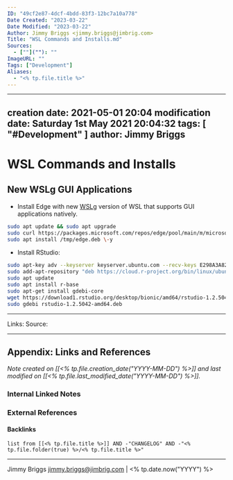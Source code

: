 ```yaml
---
ID: "49cf2e87-4dcf-4bdd-83f3-12bc7a10a778"
Date Created: "2023-03-22"
Date Modified: "2023-03-22"
Author: Jimmy Briggs <jimmy.briggs@jimbrig.com>
Title: "WSL Commands and Installs.md"
Sources: 
  - [""](""): ""
ImageURL: ""
Tags: ["Development"]
Aliases:
  - "<% tp.file.title %>"
---
```


---
creation date: 2021-05-01 20:04
modification date: Saturday 1st May 2021 20:04:32
tags: [ "#Development" ]
author: Jimmy Briggs
---

# WSL Commands and Installs

## New WSLg GUI Applications

- Install Edge with new [WSLg](https://github.com/windows/wslg) version of WSL that supports GUI applications natively.

```bash
sudo apt update && sudo apt upgrade
sudo curl https://packages.microsoft.com/repos/edge/pool/main/m/microsoft-edge-dev/microsoft-edge-dev_91.0.852.0-1_amd64.deb -o /tmp/edge.deb
sudo apt install /tmp/edge.deb \-y
```

- Install RStudio:

```bash
sudo apt-key adv --keyserver keyserver.ubuntu.com --recv-keys E298A3A825C0D65DFD57CBB651716619E084DAB9
sudo add-apt-repository "deb https://cloud.r-project.org/bin/linux/ubuntu focal-cran40/"
sudo apt update
sudo apt install r-base
sudo apt-get install gdebi-core
wget https://download1.rstudio.org/desktop/bionic/amd64/rstudio-1.2.5042-amd64.deb
sudo gdebi rstudio-1.2.5042-amd64.deb
```

***
Links: 
Source:



***

## Appendix: Links and References

*Note created on [[<% tp.file.creation_date("YYYY-MM-DD") %>]] and last modified on [[<% tp.file.last_modified_date("YYYY-MM-DD") %>]].*

### Internal Linked Notes

### External References

#### Backlinks

```dataview
list from [[<% tp.file.title %>]] AND -"CHANGELOG" AND -"<% tp.file.folder(true) %>/<% tp.file.title %>"
```


***

Jimmy Briggs <jimmy.briggs@jimbrig.com> | <% tp.date.now("YYYY") %>